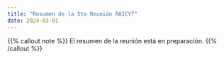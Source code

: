 ```yaml
---
title: "Resumen de la 5ta Reunión RAICYT"
date: 2024-03-01
---
```



{{% callout note %}}
El resumen de la reunión está en preparación. 
{{% /callout %}}

